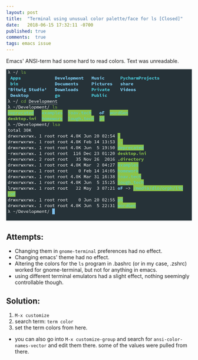 ```yaml
---
layout: post
title:  "Terminal using unusual color palette/face for ls [Closed]"
date:   2018-06-15 17:32:11 -0700
published: true
comments:  true
tags: emacs issue
---
```


Emacs' ANSI-term had some hard to read colors. 
Text was unreadable.

![Weird Colors](/images/emacs-term-wrong-colors.png "Weird Colors")

## Attempts:

- Changing them in `gnome-terminal` preferences had no effect. 
- Changing emacs' theme had no effect.
- Altering the colors for the `ls` program in .bashrc (or in my case, .zshrc) worked for gnome-terminal, but not for anything in emacs.
- using different terminal emulators had a slight effect, nothing seemingly controllable though.

## Solution:

1. `M-x customize`
2. search term: `term color`
3. set the term colors from here.
  - you can also go into `M-x customize-group` and search for `ansi-color-names-vector` and edit them there. some of the values were pulled from there.

